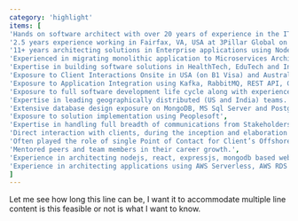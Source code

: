 ```yaml
---
category: 'highlight'
items: [
'Hands on software architect with over 20 years of experience in the IT industry implementing software solutions.', 
'2.5 years experience working in Fairfax, VA, USA at 3Pillar Global on L1B Visa.', 
'11+ years architecting solutions in Enterprise applications using NodeJS and Microsoft .Net Platform.', 
'Experienced in migrating monolithic application to Microservices Architecture.', 
'Expertise in building software solutions in HealthTech, EduTech and Insurance Domain.', 
'Exposure to Client Interactions Onsite in USA (on B1 Visa) and Australia.', 
'Exposure to Application Integration using Kafka, RabbitMQ, REST API, GraphQL.', 
'Exposure to full software development life cycle along with experience in Agile Scrum based application development, Product Mindset, and 6 Week Cycle (A Basecamp approach)', 
'Expertise in leading geographically distributed (US and India) teams.', 
'Extensive database design exposure on MongoDB, MS Sql Server and Postgres.', 
'Exposure to solution implementation using Peoplesoft', 
'Expertise in handling full breadth of communications from Stakeholders - CTO, SVPs, VP, Directors to teams - Product Owners, UX folks, Engineering Managers, Developers and QAs.', 
'Direct interaction with clients, during the inception and elaboration phases of the project that involved detailing of requirements and finalising architecture.', 
'Often played the role of single Point of Contact for Client’s Offshore development.', 
'Mentored peers and team members in their career growth.', 
'Experience in architecting nodejs, react, expressjs, mongodb based web applications',
'Experience in architecting applications using AWS Serverless, AWS RDS Postgres, and S3'
]
---
```


Let me see how long this line can be, I want it to accommodate multiple line content is this feasible or not is what I want to know.
